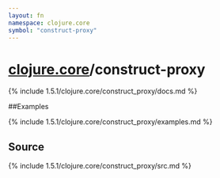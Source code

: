 ```yaml
---
layout: fn
namespace: clojure.core
symbol: "construct-proxy"
---
```


# [clojure.core](../)/construct-proxy

{% include 1.5.1/clojure.core/construct_proxy/docs.md %}

##Examples

{% include 1.5.1/clojure.core/construct_proxy/examples.md %}
## Source
{% include 1.5.1/clojure.core/construct_proxy/src.md %}

